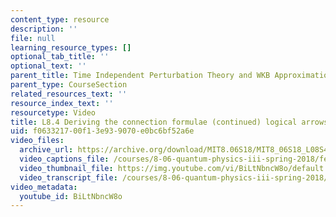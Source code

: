 ```yaml
---
content_type: resource
description: ''
file: null
learning_resource_types: []
optional_tab_title: ''
optional_text: ''
parent_title: Time Independent Perturbation Theory and WKB Approximation
parent_type: CourseSection
related_resources_text: ''
resource_index_text: ''
resourcetype: Video
title: L8.4 Deriving the connection formulae (continued) logical arrows
uid: f0633217-00f1-3e93-9070-e0bc6bf52a6e
video_files:
  archive_url: https://archive.org/download/MIT8.06S18/MIT8_06S18_L08S4_300k.mp4
  video_captions_file: /courses/8-06-quantum-physics-iii-spring-2018/fe6d971522c353d0bb556eba775fb997_BiLtNbncW8o.vtt
  video_thumbnail_file: https://img.youtube.com/vi/BiLtNbncW8o/default.jpg
  video_transcript_file: /courses/8-06-quantum-physics-iii-spring-2018/05dd67e134ac40717fe7999c39b499fb_BiLtNbncW8o.pdf
video_metadata:
  youtube_id: BiLtNbncW8o
---
```

